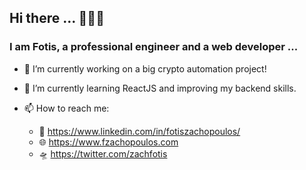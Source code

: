 ## Hi there ... 👋👋👋

### I am Fotis, a professional engineer and a web developer ...

- 🔭 I’m currently working on a big crypto automation project!

- 🌱 I’m currently learning ReactJS and improving my backend skills.

- 📫 How to reach me: 
	- 🔗 https://www.linkedin.com/in/fotiszachopoulos/
	- 🌐 https://www.fzachopoulos.com
	- 🛸 https://twitter.com/zachfotis
